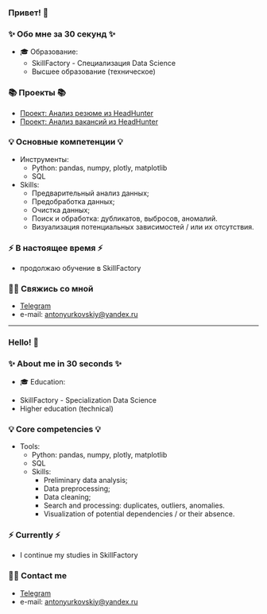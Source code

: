 
### Привет! 👋

### ✨ Обо мне за 30 секунд ✨ 
* 🎓 Образование:
  - SkillFactory - Специализация Data Science
  - Высшее образование (техническое)

### 📚 Проекты 📚

* [Проект: Анализ резюме из HeadHunter](https://github.com/AntonYurkovskiy/Project_1_hhVacancyAnalysis)
* [Проект: Анализ вакансий из HeadHunter](https://github.com/AntonYurkovskiy/Project_2_SQL_hh_analiysis)

### 💡 Основные компетенции 💡
- Инструменты:
    * Python: pandas, numpy, plotly, matplotlib
    * SQL
- Skills: 
    * Предварительный анализ данных;
    * Предобработка данных;
    * Очистка данных;
    * Поиск и обработка: дубликатов, выбросов, аномалий.
    * Визуализация потенциальных зависимостей / или их отсутствия.

### ⚡️ В настоящее время ⚡️
- продолжаю обучение в SkillFactory
### 🙌🏻 Свяжись со мной
- [Telegram](https://t.me/+79114966553)
- e-mail: antonyurkovskiy@yandex.ru

---

### Hello! 👋

### ✨ About me in 30 seconds ✨ 
* 🎓 Education:
 - SkillFactory - Specialization Data Science
 - Higher education (technical)
### 💡 Core competencies 💡
- Tools:
    * Python: pandas, numpy, plotly, matplotlib
    * SQL
  - Skills:
    * Preliminary data analysis;
    * Data preprocessing;
    * Data cleaning;
    * Search and processing: duplicates, outliers, anomalies.
    * Visualization of potential dependencies / or their absence.
### ⚡️ Currently ⚡️
- I continue my studies in SkillFactory
### 🙌🏻 Contact me
- [Telegram](https://t.me/+79114966553)
- e-mail: antonyurkovskiy@yandex.ru
